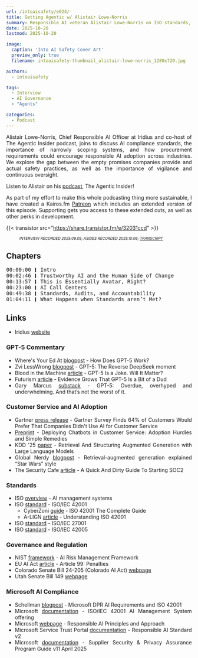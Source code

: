 ```yaml
---
url: /intoaisafety/e024/
title: Getting Agentic w/ Alistair Lowe-Norris
summary: Responsible AI veteran Alistair Lowe-Norris on ISO standards, compliance frameworks, and building safer AI by design.
date: 2025-10-20
lastmod: 2025-10-20

image:
  caption: 'Into AI Safety Cover Art'
  preview_only: true
  filename: intoaisafety-thumbnail_alistair-lowe-norris_1280x720.jpg

authors:
  - intoaisafety

tags:
  - Interview
  - AI Governance
  - "Agents"

categories:
  - Podcast
---
```


<div style="text-align: justify">
Alistair Lowe-Norris, Chief Responsible AI Officer at Iridius and co-host of The Agentic Insider podcast, joins to discuss AI compliance standards, the importance of narrowly scoping systems, and how procurement requirements could encourage responsible AI adoption across industries. We explore the gap between the empty promises companies provide and actual safety practices, as well as the importance of vigilance and continuous oversight.

Listen to Alistair on his <a href="https://agenticinsider.show" target="_blank" rel="noreferrer noopener">podcast</a>, The Agentic Insider!

As part of my effort to make this whole podcasting thing more sustainable, I have created a Kairos.fm [Patreon](https://www.patreon.com/cw/Kairosfm) which includes an extended version of this episode. Supporting gets you access to these extended cuts, as well as other perks in development.

{{< transistor src="https://share.transistor.fm/e/32031ccd" >}}
<div style="font-size: x-small;font-style: italic;padding-left: 2.25rem;">INTERVIEW RECORDED 2025.09.05; ASIDES RECORDED 2025.10.06; <a href="https://share.transistor.fm/s/32031ccd/transcript.txt" target="_blank" rel="noreferrer noopener">TRANSCRIPT</a></div>

## Chapters

<div style="text-align: left; font-family:monospace;">
00:00:00 ❙ Intro <br>
00:02:46 ❙ Trustworthy AI and the Human Side of Change<br>
00:13:57 ❙ This is Essentially Avatar, Right?<br>
00:23:00 ❙ AI Call Centers<br>
00:49:38 ❙ Standards, Audits, and Accountability<br>
01:04:11 ❙ What Happens when Standards aren’t Met?<br>
</div>

## Links
- Iridius [website](https://iridius.ai)

### GPT-5 Commentary
- Where's Your Ed At [blogpost](https://www.wheresyoured.at/how-does-gpt-5-work/) - How Does GPT-5 Work?
- Zvi LessWrong [blogpost](https://www.lesswrong.com/posts/eFd7NZ4KpYLM4ocBv/gpt-5-the-reverse-deepseek-moment) - GPT-5: The Reverse DeepSeek moment
- Blood in the Machine [article](https://www.bloodinthemachine.com/p/gpt-5-is-a-joke-will-it-matter) - GPT-5 Is a Joke. Will It Matter?
- Futurism [article](https://futurism.com/gpt-5-underwhelming) - Evidence Grows That GPT-5 Is a Bit of a Dud
- Gary Marcus [substack](https://garymarcus.substack.com/p/gpt-5-overdue-overhyped-and-underwhelming) - GPT-5: Overdue, overhyped and underwhelming. And that’s not the worst of it.

### Customer Service and AI Adoption
- Gartner [press release](https://www.gartner.com/en/newsroom/press-releases/2024-07-09-gartner-survey-finds-64-percent-of-customers-would-prefer-that-companies-didnt-use-ai-for-customer-service) - Gartner Survey Finds 64% of Customers Would Prefer That Companies Didn't Use AI for Customer Service
- [Preprint](https://arxiv.org/abs/2504.06145) - Deploying Chatbots in Customer Service: Adoption Hurdles and Simple Remedies
- KDD '25 [paper](https://dl.acm.org/doi/10.1145/3711896.3736557) - Retrieval And Structuring Augmented Generation with Large Language Models
- Global Nerdy [blogpost](https://www.globalnerdy.com/2024/04/16/retrieval-augmented-generation-explained-star-wars-style/) - Retrieval-augmented generation explained “Star Wars” style
- The Security Cafe [article](https://securitycafe.io/p/quick-dirty-guide-soc2-compliance) - A Quick And Dirty Guide To Starting SOC2

### Standards
- ISO [overview](https://www.iso.org/artificial-intelligence/ai-management-systems) - AI management systems
- ISO [standard](https://www.iso.org/standard/42001) - ISO/IEC 42001
  - CyberZoni [guide](https://cyberzoni.com/standards/iso-42001/) - ISO 42001 The Complete Guide
  - A-LIGN [article](https://www.a-lign.com/articles/understanding-iso-42001) - Understanding ISO 42001
- ISO [standard](https://www.iso.org/standard/27001) - ISO/IEC 27001
- ISO [standard](https://www.iso.org/standard/42005) - ISO/IEC 42005

### Governance and Regulation
- NIST [framework](https://www.nist.gov/itl/ai-risk-management-framework) - AI Risk Management Framework
- EU AI Act [article](https://artificialintelligenceact.eu/article/99/) - Article 99: Penalties
- Colorado Senate Bill 24-205 (Colorado AI Act) [webpage](https://leg.colorado.gov/bills/sb24-205)
- Utah Senate Bill 149 [webpage](https://le.utah.gov/~2024/bills/static/SB0149.html)

### Microsoft AI Compliance
- Schellman [blogpost](https://www.schellman.com/blog/privacy/microsoft-dpr-ai-requirements-and-iso-42001) - Microsoft DPR AI Requirements and ISO 42001
- Microsoft [documentation](https://learn.microsoft.com/en-us/compliance/regulatory/offering-iso-42001) - ISO/IEC 42001 AI Management System offering
- Microsoft [webpage](https://www.microsoft.com/ai/principles-and-approach) - Responsible AI Principles and Approach
- Microsoft Service Trust Portal [documentation](https://servicetrust.microsoft.com/DocumentPage/227a27b7-30c5-4110-8c8b-eb57a113e10f) - Responsible AI Standard v2
- Microsoft [documentation](https://cdn-dynmedia-1.microsoft.com/is/content/microsoftcorp/microsoft/accex/documents/presentations/FY25-Program-Guide-v11_en-US.pdf) - Supplier Security & Privacy Assurance Program Guide v11 April 2025

<!-- end of the list -->
</div>
